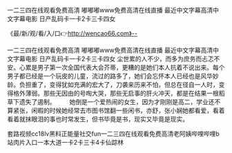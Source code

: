 一二三四在线观看免费高清
嘟嘟嘟www免费高清在线直播
最近中文字幕高清中文字幕电影
日产乱码卡一卡2卡三卡四女


《最/新/观/看/入/口👉http://wencao66.com》--

一二三四在线观看免费高清
嘟嘟嘟www免费高清在线直播
最近中文字幕高清中文字幕电影
日产乱码卡一卡2卡三卡四女
尘世累的人不少，而多为庶务而忐忑不安。心累是男子第一次全国代表大会芥蒂，更糟的是她们本人抗着不说出来。每个男子都已经是一个玩皮的儿童，流过的路多了，她们会忘怀本人已经也是风华妙龄。负担重了，变得犹如充满的宏大了，刀袭来历来不怕，但总在径自一人时，变得格外薄弱。那些无因由的号啕大哭，那些无启事的肝火冲天，都是在结果一根稻草下遗失了遏制。
　　她倒是一个爱热闹的女生，因为才刚刚是高二，学业还不算紧张，闲暇的时候她经常去市图书馆翻一些闲书，亦舒，张小娴她都看爱，看着看着就抹眼泪的事也时常发生，但书毕竟是书，现实又毕竟是现实。





套路视频cc18lv黑料正能量社交fun一二三四在线观看免费高清老阿姨哔哩哔哩b站肉片入口一本大道一卡2卡三卡4卡仙踪林
